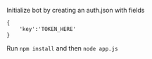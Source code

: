 Initialize bot by creating an auth.json with fields
````
{
    'key':'TOKEN_HERE'
}
````

Run `npm install` and then `node app.js`
